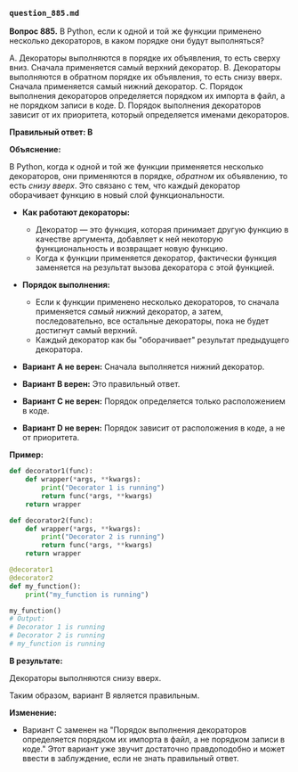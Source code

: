 ### `question_885.md`

**Вопрос 885.** В Python, если к одной и той же функции применено несколько декораторов, в каком порядке они будут выполняться?

A. Декораторы выполняются в порядке их объявления, то есть сверху вниз. Сначала применяется самый верхний декоратор.
B. Декораторы выполняются в обратном порядке их объявления, то есть снизу вверх. Сначала применяется самый нижний декоратор.
C. Порядок выполнения декораторов определяется порядком их импорта в файл, а не порядком записи в коде.
D. Порядок выполнения декораторов зависит от их приоритета, который определяется именами декораторов.

**Правильный ответ: B**

**Объяснение:**

В Python, когда к одной и той же функции применяется несколько декораторов, они применяются в порядке, *обратном* их объявлению, то есть *снизу вверх*. Это связано с тем, что каждый декоратор оборачивает функцию в новый слой функциональности.

*   **Как работают декораторы:**
    *   Декоратор — это функция, которая принимает другую функцию в качестве аргумента, добавляет к ней некоторую функциональность и возвращает новую функцию.
    *   Когда к функции применяется декоратор, фактически функция заменяется на результат вызова декоратора с этой функцией.

*   **Порядок выполнения:**
    *   Если к функции применено несколько декораторов, то сначала применяется *самый нижний* декоратор, а затем, последовательно, все остальные декораторы, пока не будет достигнут самый верхний.
    *   Каждый декоратор как бы "оборачивает" результат предыдущего декоратора.

*   **Вариант A не верен:** Сначала выполняется нижний декоратор.
*   **Вариант B верен:** Это правильный ответ.
*   **Вариант C не верен:** Порядок определяется только расположением в коде.
*   **Вариант D не верен:** Порядок зависит от расположения в коде, а не от приоритета.

**Пример:**

```python
def decorator1(func):
    def wrapper(*args, **kwargs):
        print("Decorator 1 is running")
        return func(*args, **kwargs)
    return wrapper

def decorator2(func):
    def wrapper(*args, **kwargs):
        print("Decorator 2 is running")
        return func(*args, **kwargs)
    return wrapper

@decorator1
@decorator2
def my_function():
    print("my_function is running")

my_function()
# Output:
# Decorator 1 is running
# Decorator 2 is running
# my_function is running
```

**В результате:**

Декораторы выполняются снизу вверх.

Таким образом, вариант B является правильным.

**Изменение:**

*   Вариант C заменен на "Порядок выполнения декораторов определяется порядком их импорта в файл, а не порядком записи в коде." Этот вариант уже звучит достаточно правдоподобно и может ввести в заблуждение, если не знать правильный ответ.
